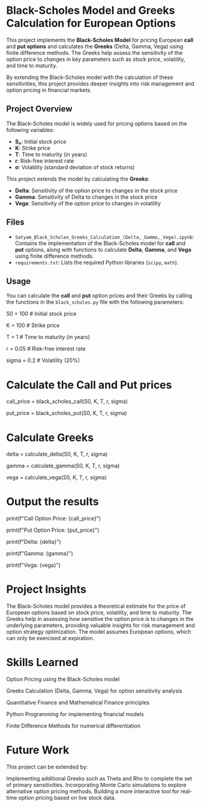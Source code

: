 # Black-Scholes Model and Greeks Calculation for European Options

This project implements the **Black-Scholes Model** for pricing European **call** and **put options** and calculates the **Greeks** (Delta, Gamma, Vega) using finite difference methods. The Greeks help assess the sensitivity of the option price to changes in key parameters such as stock price, volatility, and time to maturity. 

By extending the Black-Scholes model with the calculation of these sensitivities, this project provides deeper insights into risk management and option pricing in financial markets.

## Project Overview

The Black-Scholes model is widely used for pricing options based on the following variables:
- **S₀**: Initial stock price
- **K**: Strike price
- **T**: Time to maturity (in years)
- **r**: Risk-free interest rate
- **σ**: Volatility (standard deviation of stock returns)

This project extends the model by calculating the **Greeks**:
- **Delta**: Sensitivity of the option price to changes in the stock price
- **Gamma**: Sensitivity of Delta to changes in the stock price
- **Vega**: Sensitivity of the option price to changes in volatility

## Files

- `Satyam_Black_Scholes_Greeks_Calculation_(Delta,_Gamma,_Vega).ipynb`: Contains the implementation of the Black-Scholes model for **call** and **put** options, along with functions to calculate **Delta**, **Gamma**, and **Vega** using finite difference methods.
- `requirements.txt`: Lists the required Python libraries (`scipy`, `math`).

## Usage

You can calculate the **call** and **put** option prices and their Greeks by calling the functions in the `black_scholes.py` file with the following parameters:


S0 = 100    # Initial stock price

K = 100     # Strike price

T = 1       # Time to maturity (in years)

r = 0.05    # Risk-free interest rate

sigma = 0.2 # Volatility (20%)

# Calculate the Call and Put prices

call_price = black_scholes_call(S0, K, T, r, sigma)

put_price = black_scholes_put(S0, K, T, r, sigma)

# Calculate Greeks

delta = calculate_delta(S0, K, T, r, sigma)

gamma = calculate_gamma(S0, K, T, r, sigma)

vega = calculate_vega(S0, K, T, r, sigma)

# Output the results
print(f"Call Option Price: {call_price}")

print(f"Put Option Price: {put_price}")

print(f"Delta: {delta}")

print(f"Gamma: {gamma}")

print(f"Vega: {vega}")

# Project Insights
The Black-Scholes model provides a theoretical estimate for the price of European options based on stock price, volatility, and time to maturity.
The Greeks help in assessing how sensitive the option price is to changes in the underlying parameters, providing valuable insights for risk management and option strategy optimization.
The model assumes European options, which can only be exercised at expiration.

# Skills Learned

Option Pricing using the Black-Scholes model

Greeks Calculation (Delta, Gamma, Vega) for option sensitivity analysis

Quantitative Finance and Mathematical Finance principles

Python Programming for implementing financial models

Finite Difference Methods for numerical differentiation

# Future Work
This project can be extended by:

Implementing additional Greeks such as Theta and Rho to complete the set of primary sensitivities.
Incorporating Monte Carlo simulations to explore alternative option pricing methods.
Building a more interactive tool for real-time option pricing based on live stock data.

